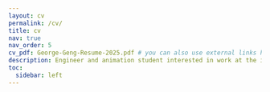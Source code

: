 ```yaml
---
layout: cv
permalink: /cv/
title: cv
nav: true
nav_order: 5
cv_pdf: George-Geng-Resume-2025.pdf # you can also use external links here
description: Engineer and animation student interested in work at the intersection of art, computer science, and storytelling.
toc:
  sidebar: left
---
```

